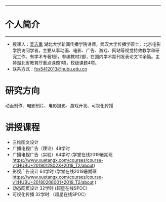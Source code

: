 *** 
# 个人简介
***

- 授课人：[吴志勇](http://fox541.github.io)
  湖北大学新闻传播学院讲师，武汉大学传播学硕士，北京电影学院访问学者。主要从事动画、电影、广告、游戏、网站等视觉特效教学和研究工作。有学术专著1部，参编教材2部，在国内学术期刊发表论文10余篇。主持湖北省教育厅重点课题1项，校级课题4项。
- 联系方式：fox5412013@hubu.edu.cn

# 研究方向
动画制作、电影制片、电影摄影、游戏开发、可视化传播

# 讲授课程
- 三维图文设计
- 广播电视广告（理论）48学时
- 广播电视广告（实验）64学时 (学堂在线2019暑期班 https://www.xuetangx.com/courses/course-v1:HUBU+2019012802X+2019_T2/about)
- 影视广告设计 64学时 (学堂在线2019暑期班 https://www.xuetangx.com/courses/course-v1:HUBU+20180208001+2019_T2/about )
- 动态网页设计 32学时 (超星在线SPOC）
- 可视化传播   32学时 （超星在线SPOC）

